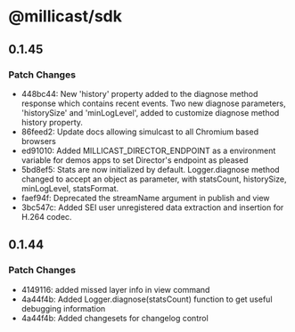 # @millicast/sdk

## 0.1.45

### Patch Changes

- 448bc44: New 'history' property added to the diagnose method response which contains recent events. Two new diagnose parameters, 'historySize' and 'minLogLevel', added to customize diagnose method history property.
- 86feed2: Update docs allowing simulcast to all Chromium based browsers
- ed91010: Added MILLICAST_DIRECTOR_ENDPOINT as a environment variable for demos apps to set Director's endpoint as pleased
- 5bd8ef5: Stats are now initialized by default. Logger.diagnose method changed to accept an object as parameter, with statsCount, historySize, minLogLevel, statsFormat.
- faef94f: Deprecated the streamName argument in publish and view
- 3bc547c: Added SEI user unregistered data extraction and insertion for H.264 codec.

## 0.1.44

### Patch Changes

- 4149116: added missed layer info in view command
- 4a44f4b: Added Logger.diagnose(statsCount) function to get useful debugging information
- 4a44f4b: Added changesets for changelog control
